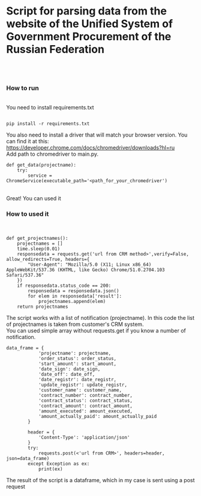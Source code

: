 <h1>Script for parsing data from the website of the Unified System of Government Procurement of the Russian Federation</h1>
<br />
<br />
<h3>How to run</h3>
<br />
You need to install requirements.txt 

```

pip install -r requirements.txt

```
You also need to install a driver that will match your browser version. You can find it at this: https://developer.chrome.com/docs/chromedriver/downloads?hl=ru <br />
Add path to chromedriver to main.py. 

```
def get_data(projectname):
    try:
        service = ChromeService(executable_path='<path_for_your_chromedriver')

```
<br />
Great! You can used it

<h3>How to used it</h3>
<br />

```
def get_projectnames():
    projectnames = []
    time.sleep(0.01)
    responsedata = requests.get('url from CRM method>',verify=False, allow_redirects=True, headers={
        "User-Agent": "Mozilla/5.0 (X11; Linux x86_64) AppleWebKit/537.36 (KHTML, like Gecko) Chrome/51.0.2704.103 Safari/537.36"
    })
    if responsedata.status_code == 200:
        responsedata = responsedata.json()
        for elem in responsedata['result']:
            projectnames.append(elem)
    return projectnames
```
The script works with a list of notification (projectname). In this code the list of projectnames is taken from customer's CRM system. <br />
You can used simple array without requests.get if you know a number of notification. <br />

```
data_frame = {
            'projectname': projectname,
            'order_status': order_status,
            'start_amount': start_amount,
            'date_sign': date_sign,
            'date_off': date_off,
            'date_registr': date_registr,
            'update_registr': update_registr,
            'customer_name': customer_name,
            'contract_number': contract_number,
            'contract_status': contract_status,
            'contract_amount': contract_amount,
            'amount_executed': amount_executed,
            'amount_actually_paid': amount_actually_paid
        }

        header = {
            'Content-Type': 'application/json'
        }
        try:
            requests.post(<'url from CRM>', headers=header, json=data_frame)
        except Exception as ex:
            print(ex)
```

The result of the script is a dataframe, which in my case is sent using a post request<br />

